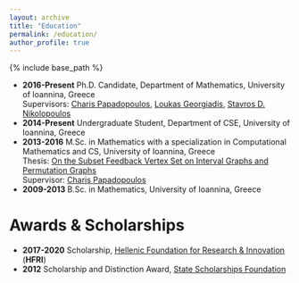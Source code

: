 ```yaml
---
layout: archive
title: "Education"
permalink: /education/
author_profile: true
---
```


{% include base_path %}

* **2016-Present** Ph.D. Candidate, Department of Mathematics, University of Ioannina, Greece<br>Supervisors: [Charis Papadopoulos](http://www.cs.uoi.gr/~charis/), [Loukas Georgiadis](http://www.cse.uoi.gr/~loukas/), [Stavros D. Nikolopoulos](http://www.cse.uoi.gr/~stavros/)
* **2014-Present** Undergraduate Student, Department of CSE, University of Ioannina, Greece
* **2013-2016** M.Sc. in Mathematics with a specialization in Computational Mathematics and CS, University of Ioannina, Greece<br>Thesis: [On the Subset Feedback Vertex Set on Interval Graphs and Permutation Graphs](https://sptzimas.github.io/files/SpTzimas_MSc_Thesis.pdf)<br>Supervisor: [Charis Papadopoulos](http://www.cs.uoi.gr/~charis/) 
* **2009-2013** B.Sc. in Mathematics, University of Ioannina, Greece

Awards & Scholarships
=
* **2017-2020** Scholarship, [Hellenic Foundation for Research & Innovation](http://www.elidek.gr/en/) (**HFRI**)
* **2012** Scholarship and Distinction Award, [State Scholarships Foundation](https://www.iky.gr/en/)
